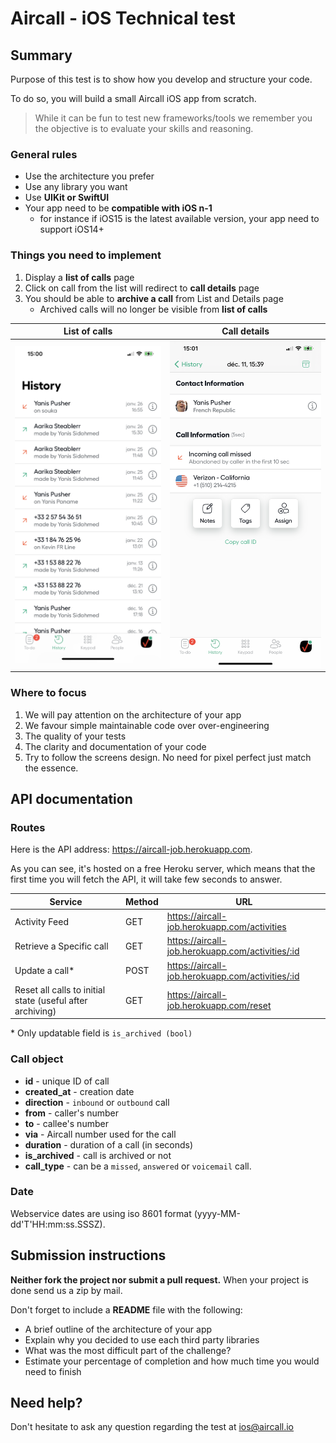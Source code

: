 # Aircall - iOS Technical test

## Summary

Purpose of this test is to show how you develop and structure your code.

To do so, you will build a small Aircall iOS app from scratch.

> While it can be fun to test new frameworks/tools we remember you the objective is to evaluate your skills and reasoning.

### General rules

- Use the architecture you prefer
- Use any library you want
- Use **UIKit or SwiftUI**
- Your app need to be **compatible with iOS n-1**
  - for instance if iOS15 is the latest available version, your app need to support iOS14+

### Things you need to implement

1. Display a ****list of calls**** page
2. Click on call from the list will redirect to ****call details**** page
3. You should be able to ****archive a call**** from List and Details page
    - Archived calls will no longer be visible from ****list of calls****

| List of calls                 |  Call details               |
|-------------------------      |-------------------------    |
| ![](assets/activity_feed.png) | ![](assets/call_detail.png) |

### Where to focus

1. We will pay attention on the architecture of your app
1. We favour simple maintainable code over over-engineering
2. The quality of your tests
3. The clarity and documentation of your code
4. Try to follow the screens design. No need for pixel perfect just match the essence.

## API documentation

### Routes

Here is the API address: https://aircall-job.herokuapp.com.

As you can see, it's hosted on a free Heroku server, which means that the first time you will fetch the API, it will take few seconds to answer.

| Service | Method | URL |
|-----|------|------|
| Activity Feed | GET | https://aircall-job.herokuapp.com/activities |
| Retrieve a Specific call | GET | https://aircall-job.herokuapp.com/activities/:id |
| Update a call* | POST | https://aircall-job.herokuapp.com/activities/:id
| Reset all calls to initial state (useful after archiving) |  GET | https://aircall-job.herokuapp.com/reset

\* Only updatable field is `is_archived (bool)`

### Call object

- ****id**** - unique ID of call
- ****created_at**** - creation date
- ****direction**** - `inbound` or `outbound` call
- ****from**** - caller's number
- ****to**** - callee's number
- ****via**** - Aircall number used for the call
- ****duration**** - duration of a call (in seconds)
- ****is_archived**** - call is archived or not
- ****call_type**** - can be a `missed`, `answered` or `voicemail` call.

### Date

Webservice dates are using iso 8601 format (yyyy-MM-dd'T'HH:mm:ss.SSSZ).

## Submission instructions

**Neither fork the project nor submit a pull request.** When your project is done send us a zip by mail.

Don't forget to include a ****README**** file with the following:

- A brief outline of the architecture of your app
- Explain why you decided to use each third party libraries
- What was the most difficult part of the challenge?
- Estimate your percentage of completion and how much time you would need to finish

## Need help?

Don't hesitate to ask any question regarding the test at ios@aircall.io
